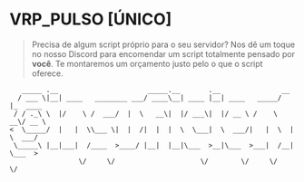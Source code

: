 # VRP_PULSO [ÚNICO]

> Precisa de algum script próprio para o seu servidor? Nos dê um toque no nosso Discord para encomendar um script totalmente pensado por **você**. Te montaremos um orçamento justo pelo o que o script oferece.

```
   _____ .__                      _____.__       .__               __          
  / ___ \|__| ____   ________ ___/ ____\__| ____ |__| ____   _____/  |_  ____  
 / / ._\ \  |/    \ /  ___/  |  \   __\|  |/ ___\|  |/ __ \ /    \   __\/ __ \ 
<  \_____/  |   |  \\___ \|  |  /|  |  |  \  \___|  \  ___/|   |  \  | \  ___/ 
 \_____\ |__|___|  /____  >____/ |__|  |__|\___  >__|\___  >___|  /__|  \___  >
                 \/     \/                     \/        \/     \/          \/ 
```
